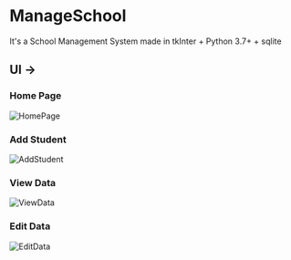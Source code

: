 # ManageSchool
It's a School Management System made in tkInter + Python 3.7+ + sqlite

## UI ->

### Home Page

![HomePage](https://user-images.githubusercontent.com/49648562/148141461-5117634a-2b7f-4726-a267-b4657ae9857f.png)


### Add Student

![AddStudent](https://user-images.githubusercontent.com/49648562/148141489-5e6da4df-9b76-4f02-be1e-58e89b66b147.png)


### View Data

![ViewData](https://user-images.githubusercontent.com/49648562/148141574-4f3a53ab-427d-45ff-9f84-bcf91347a912.png)


### Edit Data

![EditData](https://user-images.githubusercontent.com/49648562/148141617-5ca239e0-2b0e-48a0-8b34-2b84c8437218.png)
